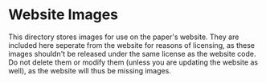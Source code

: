 # Website Images

This directory stores images for use on the paper's website. They are included here seperate from the website for reasons of licensing, as these images shouldn't be released under the same license as the website code. Do not delete them or modify them (unless you are updating the website as well), as the website will thus be missing images.